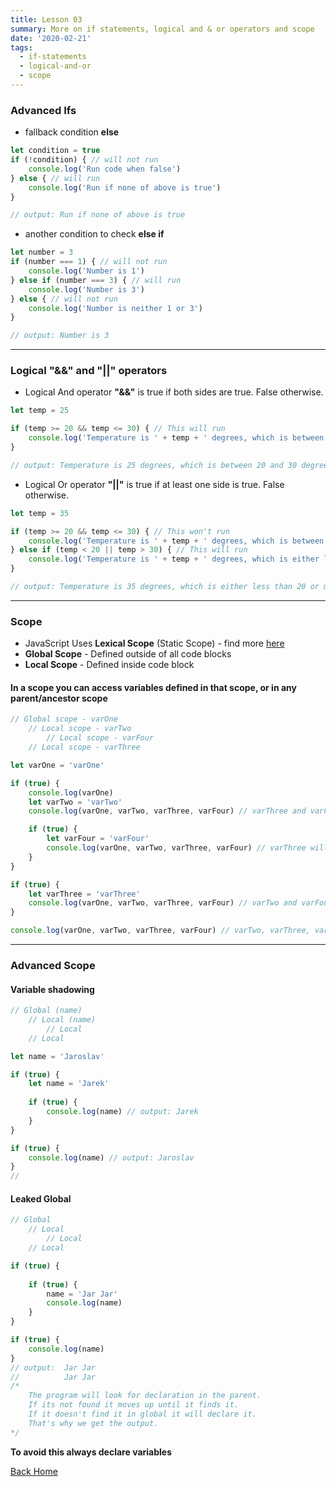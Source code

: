 ```yaml
---
title: Lesson 03
summary: More on if statements, logical and & or operators and scope
date: '2020-02-21'
tags:
  - if-statements
  - logical-and-or
  - scope
---
```


### Advanced Ifs

* fallback condition **else**

```javascript
let condition = true
if (!condition) { // will not run
    console.log('Run code when false')
} else { // will run
    console.log('Run if none of above is true')
}

// output: Run if none of above is true
```

* another condition to check **else if**

```javascript
let number = 3
if (number === 1) { // will not run
    console.log('Number is 1')
} else if (number === 3) { // will run
    console.log('Number is 3')
} else { // will not run
    console.log('Number is neither 1 or 3')
}

// output: Number is 3
```

- - -

### Logical "&&" and "||" operators

* Logical And operator **"&&"** is true if both sides are true. False otherwise.
```javascript
let temp = 25

if (temp >= 20 && temp <= 30) { // This will run
	console.log('Temperature is ' + temp + ' degrees, which is between 20 and 30 degrees.')
}

// output: Temperature is 25 degrees, which is between 20 and 30 degrees.
```
* Logical Or operator **"||"** is true if at least one side is true. False otherwise.
```javascript
let temp = 35

if (temp >= 20 && temp <= 30) { // This won't run
	console.log('Temperature is ' + temp + ' degrees, which is between 20 and 30 degrees.')
} else if (temp < 20 || temp > 30) { // This will run
	console.log('Temperature is ' + temp + ' degrees, which is either less than 20 or more than 30 degrees.')
}

// output: Temperature is 35 degrees, which is either less than 20 or more than 30 degrees.
```
- - -

### Scope

* JavaScript Uses **Lexical Scope** (Static Scope) - find more [here](https://codeburst.io/javascript-learn-understand-scope-f53d6592c726)
* **Global Scope** - Defined outside of all code blocks
* **Local Scope** - Defined inside code block

#### In a scope you can access variables defined in that scope, or in any parent/ancestor scope


```javascript
// Global scope - varOne
	// Local scope - varTwo
		// Local scope - varFour
	// Local scope - varThree

let varOne = 'varOne'

if (true) {
	console.log(varOne)
	let varTwo = 'varTwo'
	console.log(varOne, varTwo, varThree, varFour) // varThree and varFour will throw error

	if (true) {
		let varFour = 'varFour'
		console.log(varOne, varTwo, varThree, varFour) // varThree will throw error
	}
}

if (true) {
	let varThree = 'varThree'
	console.log(varOne, varTwo, varThree, varFour) // varTwo and varFour will throw error
}

console.log(varOne, varTwo, varThree, varFour) // varTwo, varThree, varFour will throw error
```
- - -
### Advanced Scope
#### Variable shadowing
```javascript
// Global (name)
	// Local (name)
		// Local
	// Local

let name = 'Jaroslav'

if (true) {
	let name = 'Jarek'
	
	if (true) {
		console.log(name) // output: Jarek
	}
}

if (true) {
	console.log(name) // output: Jaroslav
}
//
```

#### Leaked Global
```javascript
// Global
	// Local
		// Local
	// Local

if (true) {
		
	if (true) {
		name = 'Jar Jar'
		console.log(name)
	}
}

if (true) {
	console.log(name)
}
// output:  Jar Jar
//			Jar Jar
/* 
	The program will look for declaration in the parent.
	If its not found it moves up until it finds it. 
	If it doesn't find it in global it will declare it. 
	That's why we get the output.
*/
```
**To avoid this always declare variables**

[Back Home](/)
